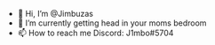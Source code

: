 - 👋 Hi, I’m @Jimbuzas
- 🌱 I’m currently getting head in your moms bedroom
- 📫 How to reach me Discord: J1mbo#5704

<!---
Jimbuzas/Jimbuzas is a ✨ special ✨ repository because its `README.md` (this file) appears on your GitHub profile.
You can click the Preview link to take a look at your changes.
--->
